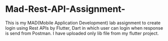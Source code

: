 # Mad-Rest-API-Assignment-
This is my MAD(Mobile Application Development) lab assignment to create login using Rest APIs  by Flutter, Dart in which user can login when response is send from Postman. I have uploaded only lib file from my flutter project.
